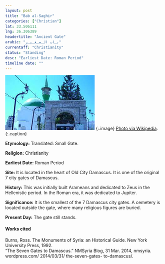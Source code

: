 ```yaml
---
layout: post
title: "Bab al-Saghir"
categories: ["Christian"]
lat: 33.506111
lng: 36.306389
headertitle: "Ancient Gate"
arabic: "بـاب الـصـغـيـر"
currentaff: "Christianity"
status: "Standing"
desc: "Earliest Date: Roman Period"
timeline date: ""
---
```

![Bab al-Saghir](images/saghir.jpeg)
   {:.image}
[Photo via Wikipedia](https://en.wikipedia.org/wiki/Bab_al-Saghir#/media/File:Baab-Sagheer.jpg).
   {:.caption}

**Etymology:** Translated: Small Gate.

**Religion:** Christianity

**Earliest Date:** Roman Period

**Site:** It is located in the heart of Old City Damascus. It is one of the original 7 city gates of Damascus.

**History:** This was initially built Arameans and dedicated to Zeus in the Hellenistic period. In the Roman era, it was dedicated to Jupiter. 

**Significance:** It is the smallest of the 7 Damascus city gates. A cemetery is located outside the gate, where many religious figures are buried.  

**Present Day:** The gate still stands. 


#### Works cited

Burns, Ross. The Monuments of Syria: an Historical Guide. New York University Press, 1992.  
“The Seven Gates to Damascus.” NMSyria Blog, 31 Mar. 2014, nmsyria. wordpress.com/ 2014/03/31/ the-seven-gates- to-damascus/.